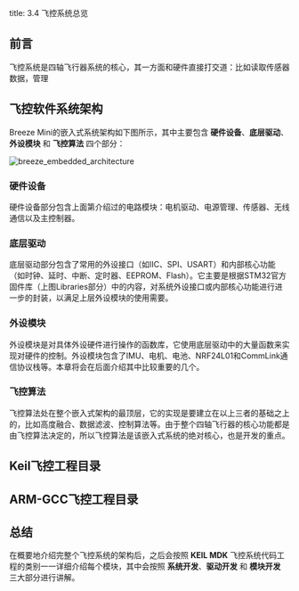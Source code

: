 title: 3.4 飞控系统总览

## 前言

飞控系统是四轴飞行器系统的核心，其一方面和硬件直接打交道：比如读取传感器数据，管理

## 飞控软件系统架构

Breeze Mini的嵌入式系统架构如下图所示，其中主要包含 **硬件设备**、**底层驱动**、**外设模块** 和 **飞控算法** 四个部分：

![breeze_embedded_architecture](https://microdynamics-1256406063.cos.ap-shanghai.myqcloud.com/breeze/embedded/breeze_embedded_architecture.png)

### **硬件设备**

硬件设备部分包含上面第介绍过的电路模块：电机驱动、电源管理、传感器、无线通信以及主控制器。

### **底层驱动**

底层驱动部分包含了常用的外设接口（如IIC、SPI、USART）和内部核心功能（如时钟、延时、中断、定时器、EEPROM、Flash）。它主要是根据STM32官方固件库（上图Libraries部分）中的内容，对系统外设接口或内部核心功能进行进一步的封装，以满足上层外设模块的使用需要。

### **外设模块**

外设模块是对具体外设硬件进行操作的函数库，它使用底层驱动中的大量函数来实现对硬件的控制。外设模块包含了IMU、电机、电池、NRF24L01和CommLink通信协议栈等。本章将会在后面介绍其中比较重要的几个。

### **飞控算法**

飞控算法处在整个嵌入式架构的最顶层，它的实现是要建立在以上三者的基础之上的，比如高度融合、数据滤波、控制算法等。由于整个四轴飞行器的核心功能都是由飞控算法决定的，所以飞控算法是该嵌入式系统的绝对核心，也是开发的重点。


## Keil飞控工程目录

## ARM-GCC飞控工程目录

## 总结

在概要地介绍完整个飞控系统的架构后，之后会按照 **KEIL MDK** 飞控系统代码工程的类别一一详细介绍每个模块，其中会按照 **系统开发**、**驱动开发** 和 **模块开发** 三大部分进行讲解。
